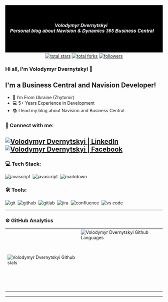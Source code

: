 <a href="https://vld-nav.com/" target="_blank">
<img src="https://github.com/Drakonian/Drakonian/blob/master/preview.jpg">

<div align="center">
  <a href="https://github.com/Drakonian?tab=repositories&sort=stargazers">
    <img alt="total stars" title="Total stars on GitHub" src="https://custom-icon-badges.herokuapp.com/badge/dynamic/json?logo=star&color=7c007c&labelColor=640464&label=Stars&style=for-the-badge&query=%24.stars&url=https://api.github-star-counter.workers.dev/user/Drakonian"/></a>
  <a href="https://github.com/Drakonian?tab=repositories&sort=stargazers">
    <img alt="total forks" title="Total forks on GitHub" src="https://custom-icon-badges.herokuapp.com/badge/dynamic/json?logo=fork&color=55960c&labelColor=488207&label=Forks&style=for-the-badge&query=%24.forks&url=https://api.github-star-counter.workers.dev/user/Drakonian"/></a>
  <a href="https://github.com/Drakonian">
    <img alt="followers" title="Follow me on Github" src="https://custom-icon-badges.herokuapp.com/github/followers/Drakonian?color=236ad3&labelColor=1155ba&style=for-the-badge&logo=person-add&label=Follow&logoColor=white"/></a>
</div>

### Hi all, I'm Volodymyr Dvernytskyi 👋

## I'm a Business Central and Navision Developer!

- 📍 I’m From Ukraine (Zhytomir)
- 💻 5+ Years Experience in Development
- 📚 I lead my blog about Navision and Business Central

### 🤝 Connect with me:

[<img alt="Volodymyr Dvernytskyi | LinkedIn" src="https://img.shields.io/badge/linkedin-0077B5.svg?&style=for-the-badge&logo=linkedin&logoColor=white" />][linkedin]
[<img alt="Volodymyr Dvernytskyi | Facebook" src="https://img.shields.io/badge/Facebook-1877F2?style=for-the-badge&logo=facebook&logoColor=white" />][facebook]
---

### 💻 Tech Stack:

<img alt="javascript" src="https://img.shields.io/badge/Microsoft_SQL_Server-CC2927?style=for-the-badge&logo=microsoft-sql-server&logoColor=fff" />&nbsp;
<img alt="javascript" src="https://img.shields.io/badge/javascript-F7DF1E.svg?&style=for-the-badge&logo=javascript&logoColor=fff" />&nbsp;
<img alt="markdown" src="https://img.shields.io/badge/markdown-000.svg?&style=for-the-badge&logo=markdown&logoColor=fff" />&nbsp;

### 🛠 Tools:

<img alt="git" src="https://img.shields.io/badge/git-F05033.svg?&style=for-the-badge&logo=git&logoColor=fff" />&nbsp;
<img alt="github" src="https://img.shields.io/badge/github-000.svg?&style=for-the-badge&logo=github&logoColor=fff" />&nbsp;
<img alt="gitlab" src="https://img.shields.io/badge/gitlab-380D75.svg?&style=for-the-badge&logo=gitlab&logoColor=fff" />&nbsp;
<img alt="jira" src="https://img.shields.io/badge/jira-2D80FF.svg?&style=for-the-badge&logo=jira&logoColor=fff" />&nbsp;
<img alt="confluence" src="https://img.shields.io/badge/confluence-1F4D7D.svg?&style=for-the-badge&logo=confluence&logoColor=fff" />&nbsp;
<img alt="vs code" src="https://img.shields.io/badge/vs code-007ACC.svg?&style=for-the-badge&logo=visual-studio-code&logoColor=fff" />&nbsp;

---

### ⚙️ GitHub Analytics

<table>
  <tr>
    <td>
      <img align="left" src="https://github-readme-streak-stats.herokuapp.com/?user=Drakonian&theme=algolia" alt="Volodymyr Dvernytskyi Github stats" />
    </td>
    <td>
      <img height="195px" align="right" alt="Volodymyr Dvernytskyi Github Languages" src="https://github-readme-stats-eight-theta.vercel.app/api/top-langs/?username=Drakonian&theme=algolia&layout=compact" />
    </td>
  </tr>
</table>

---


[blog]: https://vld-nav.com/
[linkedin]: https://www.linkedin.com/in/drakonian/
[facebook]: https://www.facebook.com/bannedforum/
